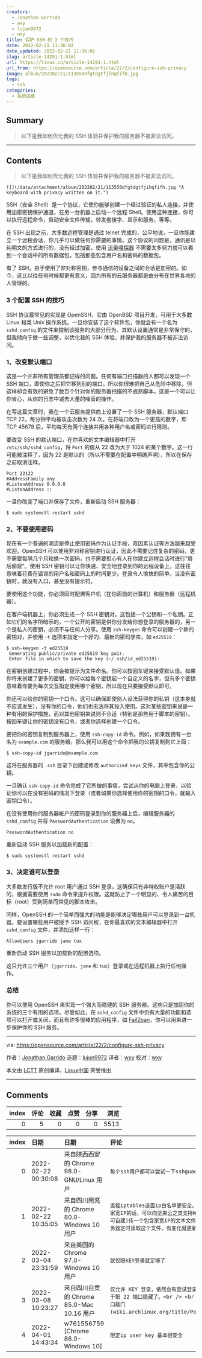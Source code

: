 ```yaml
---
creators:
  - Jonathan Garrido
  - wxy
  - lujun9972
  - wxy
title: 保护 SSH 的 3 个技巧
date: 2022-02-21 11:36:02
date_updated: 2022-02-21 11:36:02
slug: article-14291-1.html
url: https://linux.cn/article-14291-1.html
url_from: https://opensource.com/article/22/2/configure-ssh-privacy
image: album/202202/21/113550dfgtdgtfjihqfifh.jpg
tags:
  - ssh
categories:
  - 系统运维
---
```


## Summary

> 以下是我如何优化我的 SSH 体验并保护我的服务器不被非法访问。

***

<!-- more -->

## Contents

> 
> 以下是我如何优化我的 SSH 体验并保护我的服务器不被非法访问。
> 
> 
> 

`![](/data/attachment/album/202202/21/113550dfgtdgtfjihqfifh.jpg "A keyboard with privacy written on it.")`

SSH（安全 Shell）是一个协议，它使你能够创建一个经过验证的私人连接，并使用加密密钥保护通道，在另一台机器上启动一个远程 Shell。使用这种连接，你可以执行远程命令，启动安全文件传输，转发套接字、显示和服务，等等。

在 SSH 出现之前，大多数远程管理是通过 telnet 完成的，公平地说，一旦你能建立一个远程会话，你几乎可以做任何你需要的事情。这个协议的问题是，通讯是以纯明文的方式进行的，没有经过加密。使用 [流量嗅探器](https://www.redhat.com/sysadmin/troubleshoot-network-dhcp-configuration) 不需要太多努力就可以看到一个会话中的所有数据包，包括那些包含用户名和密码的数据包。

有了 SSH，由于使用了非对称密钥，参与通信的设备之间的会话是加密的。如今，这比以往任何时候都更有意义，因为所有的云服务器都是由分布在世界各地的人管理的。

### 3 个配置 SSH 的技巧

SSH 协议最常见的实现是 OpenSSH，它由 OpenBSD 项目开发，可用于大多数 Linux 和类 Unix 操作系统。一旦你安装了这个软件包，你就会有一个名为 `sshd_config` 的文件来控制该服务的大部分行为。其默认设置通常是非常保守的，但我倾向于做一些调整，以优化我的 SSH 体验，并保护我的服务器不被非法访问。

### 1、改变默认端口

这是一个并非所有管理员都记得的问题。任何有端口扫描器的人都可以发现一个 SSH 端口，即使你之后把它移到别的端口，所以你很难把自己从危险中移除，但这样却会有效的避免了数百个针对你的服务器扫描的不成熟脚本。这是一个可以让你省心，从你的日志中减去大量的噪音的操作。

在写这篇文章时，我在一个云服务提供商上设置了一个 SSH 服务器，默认端口 TCP 22，每分钟平均被攻击次数为 24 次。在将端口改为一个更高的数字，即 TCP 45678 后，平均每天有两个连接并用各种用户名或密码进行猜测。

要改变 SSH 的默认端口，在你喜欢的文本编辑器中打开 `/etc/ssh/sshd_config`，将 `Port` 的值从 22 改为大于 1024 的某个数字。这一行可能被注释了，因为 22 是默认的（所以不需要在配置中明确声明），所以在保存之前取消注释。

```shell
Port 22122
#AddressFamily any 
#ListenAddress 0.0.0.0 
#ListenAddress ::
```

一旦你改变了端口并保存了文件，重新启动 SSH 服务器：

```shell
$ sudo systemctl restart sshd
```

### 2、不要使用密码

现在有一个普遍的潮流是停止使用密码作为认证手段，双因素认证等方法越来越受欢迎。OpenSSH 可以使用非对称密钥进行认证，因此不需要记住复杂的密码，更不需要每隔几个月轮换一次密码，也不需要担心有人在你建立远程会话时进行“肩后偷窥”。使用 SSH 密钥可以让你快速、安全地登录到你的远程设备上。这往往意味着花费在错误的用户名和密码上的时间更少。登录令人愉快的简单。当没有密钥时，就没有入口，甚至没有提示符。

要使用这个功能，你必须同时配置客户机（在你面前的计算机）和服务器（远程机器）。

在客户端机器上，你必须生成一个 SSH 密钥对。这包括一个公钥和一个私钥。正如它们的名字所暗示的，一个公开的密钥是供你分发给你想登录的服务器的，另一个是私人的密钥，必须不与任何人分享。使用 `ssh-keygen` 命令可以创建一个新的密钥对，并使用 `-t` 选项来指定一个好的、最新的密码学库，如 `ed25519`：

```shell
$ ssh-keygen -t ed25519    
 Generating public/private ed25519 key pair. 
 Enter file in which to save the key (~/.ssh/id_ed25519):
```

在密钥创建过程中，你会被提示为文件命名。你可以按回车键来接受默认值。如果你将来创建了更多的密钥，你可以给每个密钥起一个自定义的名字，但有多个密钥意味着你要为每次交互指定使用哪个密钥，所以现在只要接受默认即可。

你还可以给你的密钥一个口令。这可以确保即使别人设法获得你的私钥（这本身就不应该发生），没有你的口令，他们也无法将其投入使用。这对某些密钥来说是一种有用的保护措施，而对其他密钥来说则不合适（特别是那些用于脚本的密钥）。按回车键让你的密钥没有口令，或者你选择创建一个口令。

要把你的密钥复制到服务器上，使用 `ssh-copy-id` 命令。例如，如果我拥有一台名为 `example.com` 的服务器，那么我可以用这个命令把我的公钥复制到它上面：

```shell
$ ssh-copy-id jgarrido@example.com
```

这将在服务器的 `.ssh` 目录下创建或修改 `authorized_keys` 文件，其中包含你的公钥。

一旦确认 `ssh-copy-id` 命令完成了它所做的事情，尝试从你的电脑上登录，以验证你可以在没有密码的情况下登录（或者如果你选择使用你的密钥的口令，就输入密钥口令）。

在没有使用你的服务器帐户的密码登录到你的服务器上后，编辑服务器的 `sshd_config` 并将 `PasswordAuthentication` 设置为 `no`。

```shell
PasswordAuthentication no
```

重新启动 SSH 服务以加载新的配置：

```shell
$ sudo systemctl restart sshd
```

### 3、决定谁可以登录

大多数发行版不允许 root 用户通过 SSH 登录，这确保只有非特权账户是活跃的，根据需要使用 `sudo` 命令来提升权限。这就防止了一个明显的、令人痛苦的目标（root）受到简单而常见的脚本攻击。

同样，OpenSSH 的一个简单而强大的功能是能够决定哪些用户可以登录到一台机器。要设置哪些用户被授予 SSH 访问权，在你最喜欢的文本编辑器中打开 `sshd_config` 文件，并添加这样一行：

```shell
AllowUsers jgarrido jane tux
```

重新启动 SSH 服务以加载新的配置选项。

这只允许三个用户（`jgarrido`、`jane` 和 `tux`）登录或在远程机器上执行任何操作。

### 总结

你可以使用 OpenSSH 来实现一个强大而稳健的 SSH 服务器。这些只是加固你的系统的三个有用的选项。尽管如此，在 `sshd_config` 文件中仍有大量的功能和选项可以打开或关闭，而且有许多很棒的应用程序，如 [Fail2ban](https://opensource.com/life/15/7/pipe-dreams)，你可以用来进一步保护你的 SSH 服务。

---

via: <https://opensource.com/article/22/2/configure-ssh-privacy>

作者：[Jonathan Garrido](https://opensource.com/users/jgarrido) 选题：[lujun9972](https://github.com/lujun9972) 译者：[wxy](https://github.com/wxy) 校对：[wxy](https://github.com/wxy)

本文由 [LCTT](https://github.com/LCTT/TranslateProject) 原创编译，[Linux中国](https://linux.cn/) 荣誉推出

***

## Comments


|   index |   评论 |   收藏 |   点赞 |   分享 |   浏览 |
|--------:|-------:|-------:|-------:|-------:|-------:|
|       0 |      5 |      0 |      0 |      0 |   5513 |

|   index | 日期                | 日期                                       | 评论                                                                                                                                                                                        |
|--------:|:--------------------|:-------------------------------------------|:--------------------------------------------------------------------------------------------------------------------------------------------------------------------------------------------|
|       0 | 2022-02-22 00:30:08 | 来自陕西西安的 Chrome 98.0-GNU/Linux 用户  | `每个ssh用户都可以尝试一下sshguade`                                                                                                                                                         |
|       1 | 2022-02-22 10:35:05 | 来自四川南充的 Chrome 80.0-Windows 10 用户 | `直接iptables设置ip白名单更安全。<br /> <br /> 家宽IP的话，可以向坚果云之类支持WebDAV的网盘(也可自建)传一个包含家宽IP的文本文件，<br /> 然后服务器定时读取这个文件，有变化就更新iptables。` |
|       2 | 2022-03-04 23:31:59 | 来自美国的 Chrome 97.0-Windows 10 用户     | `就仅限KEY登录就足够了`                                                                                                                                                                     |
|       3 | 2022-03-08 10:23:27 | 来自四川自贡的 Chrome 85.0-Mac 10.16 用户  | `仅允许 KEY 登录，依然会有尝试登录的，这个方法相当于把 22 端口隐藏了。<br /> <br /> 有点类似于端口敲门 (wiki.archlinux.org/title/Port_knocking)。`                                          |
|       4 | 2022-04-01 14:43:34 | w761556759 [Chrome 86.0-Windows 10]        | `限定ip user key 基本很安全`                                                                                                                                                                |

